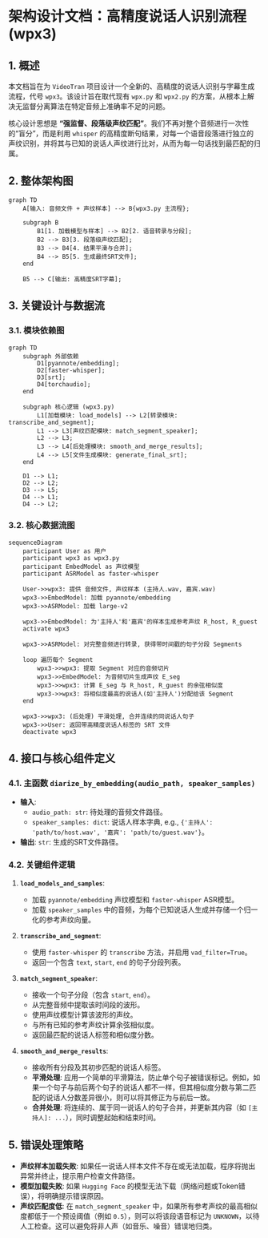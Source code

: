 
# 架构设计文档：高精度说话人识别流程 (wpx3)

## 1. 概述

本文档旨在为 `VideoTran` 项目设计一个全新的、高精度的说话人识别与字幕生成流程，代号 `wpx3`。该设计旨在取代现有 `wpx.py` 和 `wpx2.py` 的方案，从根本上解决无监督分离算法在特定音频上准确率不足的问题。

核心设计思想是 **“强监督、段落级声纹匹配”**。我们不再对整个音频进行一次性的“盲分”，而是利用 `whisper` 的高精度断句结果，对每一个语音段落进行独立的声纹识别，并将其与已知的说话人声纹进行比对，从而为每一句话找到最匹配的归属。

## 2. 整体架构图

```mermaid
graph TD
    A[输入: 音频文件 + 声纹样本] --> B{wpx3.py 主流程};

    subgraph B
        B1[1. 加载模型与样本] --> B2[2. 语音转录与分段];
        B2 --> B3[3. 段落级声纹匹配];
        B3 --> B4[4. 结果平滑与合并];
        B4 --> B5[5. 生成最终SRT文件];
    end

    B5 --> C[输出: 高精度SRT字幕];
```

## 3. 关键设计与数据流

### 3.1. 模块依赖图

```mermaid
graph TD
    subgraph 外部依赖
        D1[pyannote/embedding];
        D2[faster-whisper];
        D3[srt];
        D4[torchaudio];
    end

    subgraph 核心逻辑 (wpx3.py)
        L1[加载模块: load_models] --> L2[转录模块: transcribe_and_segment];
        L1 --> L3[声纹匹配模块: match_segment_speaker];
        L2 --> L3;
        L3 --> L4[后处理模块: smooth_and_merge_results];
        L4 --> L5[文件生成模块: generate_final_srt];
    end

    D1 --> L1;
    D2 --> L2;
    D3 --> L5;
    D4 --> L1;
    D4 --> L2;
```

### 3.2. 核心数据流图

```mermaid
sequenceDiagram
    participant User as 用户
    participant wpx3 as wpx3.py
    participant EmbedModel as 声纹模型
    participant ASRModel as faster-whisper

    User->>wpx3: 提供 音频文件, 声纹样本 (主持人.wav, 嘉宾.wav)
    wpx3->>EmbedModel: 加载 pyannote/embedding
    wpx3->>ASRModel: 加载 large-v2

    wpx3->>EmbedModel: 为'主持人'和'嘉宾'的样本生成参考声纹 R_host, R_guest
    activate wpx3

    wpx3->>ASRModel: 对完整音频进行转录, 获得带时间戳的句子分段 Segments
    
    loop 遍历每个 Segment
        wpx3->>wpx3: 提取 Segment 对应的音频切片
        wpx3->>EmbedModel: 为音频切片生成声纹 E_seg
        wpx3->>wpx3: 计算 E_seg 与 R_host, R_guest 的余弦相似度
        wpx3->>wpx3: 将相似度最高的说话人(如'主持人')分配给该 Segment
    end

    wpx3->>wpx3: (后处理) 平滑处理, 合并连续的同说话人句子
    wpx3->>User: 返回带高精度说话人标签的 SRT 文件
    deactivate wpx3
```

## 4. 接口与核心组件定义

### 4.1. 主函数 `diarize_by_embedding(audio_path, speaker_samples)`
-   **输入**: 
    -   `audio_path: str`: 待处理的音频文件路径。
    -   `speaker_samples: dict`: 说话人样本字典, e.g., `{'主持人': 'path/to/host.wav', '嘉宾': 'path/to/guest.wav'}`。
-   **输出**: `str`: 生成的SRT文件路径。

### 4.2. 关键组件逻辑

1.  **`load_models_and_samples`**: 
    -   加载 `pyannote/embedding` 声纹模型和 `faster-whisper` ASR模型。
    -   加载 `speaker_samples` 中的音频，为每个已知说话人生成并存储一个归一化的参考声纹向量。

2.  **`transcribe_and_segment`**: 
    -   使用 `faster-whisper` 的 `transcribe` 方法，并启用 `vad_filter=True`。
    -   返回一个包含 `text`, `start`, `end` 的句子分段列表。

3.  **`match_segment_speaker`**: 
    -   接收一个句子分段（包含 `start`, `end`）。
    -   从完整音频中提取该时间段的波形。
    -   使用声纹模型计算该波形的声纹。
    -   与所有已知的参考声纹计算余弦相似度。
    -   返回最匹配的说话人标签和相似度分数。

4.  **`smooth_and_merge_results`**: 
    -   接收所有分段及其初步匹配的说话人标签。
    -   **平滑处理**: 应用一个简单的平滑算法，防止单个句子被错误标记。例如，如果一个句子与前后两个句子的说话人都不一样，但其相似度分数与第二匹配的说话人分数差异很小，则可以将其修正为与前后一致。
    -   **合并处理**: 将连续的、属于同一说话人的句子合并，并更新其内容（如 `[主持人]: ...`），同时调整起始和结束时间。

## 5. 错误处理策略

-   **声纹样本加载失败**: 如果任一说话人样本文件不存在或无法加载，程序将抛出异常并终止，提示用户检查文件路径。
-   **模型加载失败**: 如果 `Hugging Face` 的模型无法下载（网络问题或Token错误），将明确提示错误原因。
-   **声纹匹配度低**: 在 `match_segment_speaker` 中，如果所有参考声纹的最高相似度都低于一个预设阈值（例如 `0.5`），则可以将该段语音标记为 `UNKNOWN`，以待人工检查。这可以避免将非人声（如音乐、噪音）错误地归类。
